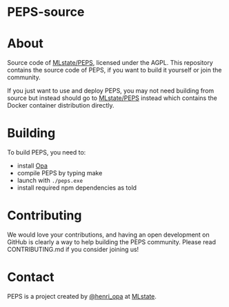 # PEPS-source

# About

Source code of [MLstate/PEPS](https://github.com/MLstate/PEPS), licensed under the AGPL. This repository contains the source code of PEPS, if you want to build it yourself or join the community.

If you just want to use and deploy PEPS, you may not need building from source but instead should go to [MLstate/PEPS](https://github.com/MLstate/PEPS) instead which contains the Docker container distribution directly.

# Building

To build PEPS, you need to:

- install [Opa](https://github.com/MLstate/opalang)
- compile PEPS by typing make
- launch with `./peps.exe`
- install required npm dependencies as told

# Contributing

We would love your contributions, and having an open development on GitHub is clearly a way to help building the PEPS community.
Please read CONTRIBUTING.md if you consider joining us!

# Contact

PEPS is a project created by [@henri_opa](https://twitter.com/henri_opa) at [MLstate](http://mlstate.com).
